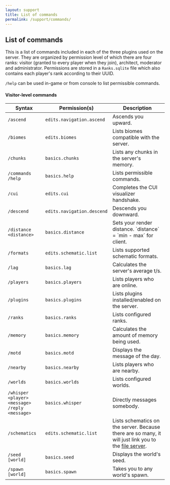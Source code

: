 ```yaml
---
layout: support
title: List of commands
permalink: /support/commands/
---
```


<section id="commandsList">
	<div class="page-header">
		<h1>List of commands</h1>
	</div>
	<p>This is a list of commands included in each of the three plugins used on the server.  They are organized by permission level of which there are four ranks: visitor (granted to every player when they join), architect, moderator and administrator.  Permissions are stored in a <code>Ranks.sqlite</code> file which also contains each player's rank according to their UUID.</p>
	<p><code>/help</code> can be used in-game or from console to list permissible commands.</p>
	<h4>Visitor-level commands</h4>
	<table class="table table-bordered table-striped">
		<thead>
			<tr>
				<th>Syntax</th>
				<th>Permission(s)</th>
				<th>Description</th>
			</tr>
		</thead>
		<tbody>
			<tr>
				<td><code>/ascend</code></td>
				<td><code>edits.navigation.ascend</code></td>
				<td>Ascends you upward.</td>
			</tr>
			<tr>
				<td><code>/biomes</code></td>
				<td><code>edits.biomes</code></td>
				<td>Lists biomes compatible with the server.</td>
			</tr>
			<tr>
				<td><code>/chunks</code></td>
				<td><code>basics.chunks</code></td>
				<td>Lists any chunks in the server's memory.</td>
			</tr>
			<tr>
				<td><code>/commands</code> <code>/help</code></td>
				<td><code>basics.help</code></td>
				<td>Lists permissible commands.</td>
			</tr>
			<tr>
				<td><code>/cui</code></td>
				<td><code>edits.cui</code></td>
				<td>Completes the CUI visualizer handshake.</td>
			</tr>
			<tr>
				<td><code>/descend</code></td>
				<td><code>edits.navigation.descend</code></td>
				<td>Descends you downward.</td>
			</tr>
			<tr>
				<td><code>/distance &lt;distance&gt;</code></td>
				<td><code>basics.distance</code></td>
				<td>Sets your render distance. `distance` = `min - max` for client.</td>
			</tr>
			<tr>
				<td><code>/formats</code></td>
				<td><code>edits.schematic.list</code></td>
				<td>Lists supported schematic formats.</td>
			</tr>
			<tr>
				<td><code>/lag</code></td>
				<td><code>basics.lag</code></td>
				<td>Calculates the server's average t/s.</td>
			</tr>
			<tr>
				<td><code>/players</code></td>
				<td><code>basics.players</code></td>
				<td>Lists players who are online.</td>
			</tr>
			<tr>
				<td><code>/plugins</code></td>
				<td><code>basics.plugins</code></td>
				<td>Lists plugins installed/enabled on the server.</td>
			</tr>
			<tr>
				<td><code>/ranks</code></td>
				<td><code>basics.ranks</code></td>
				<td>Lists configured ranks.</td>
			</tr>
			<tr>
				<td><code>/memory</code></td>
				<td><code>basics.memory</code></td>
				<td>Calculates the amount of memory being used.</td>
			</tr>
			<tr>
				<td><code>/motd</code></td>
				<td><code>basics.motd</code></td>
				<td>Displays the message of the day.</td>
			</tr>
			<tr>
				<td><code>/nearby</code></td>
				<td><code>basics.nearby</code></td>
				<td>Lists players who are nearby.</td>
			</tr>
			<tr>
				<td><code>/worlds</code></td>
				<td><code>basics.worlds</code></td>
				<td>Lists configured worlds.</td>
			</tr>
			<tr>
				<td><code>/whisper &lt;player&gt; &lt;message&gt;</code> <code>/reply &lt;message&gt;</code></td>
				<td><code>basics.whisper</code></td>
				<td>Directly messages somebody.</td>
			</tr>
			<tr>
				<td><code>/schematics</code></td>
				<td><code>edits.schematic.list</code></td>
				<td>Lists schematics on the server.  Because there are so many, it will just link you to the <a href="https://files.aedi.app/schematics/" target="_blank">file server</a>.</td>
			</tr>
			<tr>
				<td><code>/seed [world]</code></td>
				<td><code>basics.seed</code></td>
				<td>Displays the world's seed.</td>
			</tr>
			<tr>
				<td><code>/spawn [world]</code></td>
				<td><code>basics.spawn</code></td>
				<td>Takes you to any world's spawn.</td>
			</tr>
		</tbody>
	</table>
</section>
